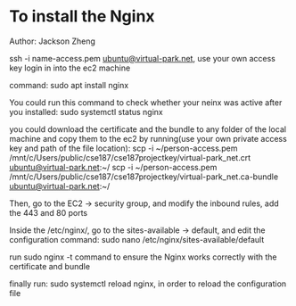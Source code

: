 # To install the Nginx
Author: Jackson Zheng

ssh -i name-access.pem ubuntu@virtual-park.net, use your own access key login in into the ec2 machine

command: sudo apt install nginx

You could run this command to check whether your neinx was active after you installed:
sudo systemctl status nginx

you could download the certificate and the bundle to any folder of the local machine 
and copy them to the ec2 by running(use your own private access key and path of the file location):
scp -i ~/person-access.pem /mnt/c/Users/public/cse187/cse187projectkey/virtual-park_net.crt ubuntu@virtual-park.net:~/
scp -i ~/person-access.pem /mnt/c/Users/public/cse187/cse187projectkey/virtual-park_net.ca-bundle ubuntu@virtual-park.net:~/

Then, go to the EC2 -> security group, and modify the inbound rules, add the 443 and 80 ports


Inside the /etc/nginx/, 
go to the sites-available -> default, and edit the configuration
command: sudo nano /etc/nginx/sites-available/default


run sudo nginx -t command to ensure the Nginx works correctly with the certificate and bundle

finally run: sudo systemctl reload nginx, in order to reload the configuration file





